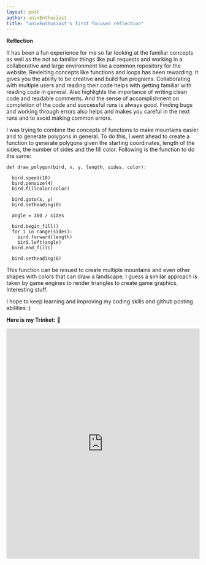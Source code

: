 ```yaml
---
layout: post
author: unixEnthusiast
title: "unixEnthusiast's first focused reflection"
---
```


**Reflection**

It has been a fun experience for me so far looking at the familiar concepts as well as the not so familiar things like pull requests and working in a collaborative and large environment like a common repository for the website. Revieiting concepts like functions and loops has been rewarding. It gives you the ability to be creative and build fun programs. Collaborating with multiple users and reading their code helps with getting familiar with reading code in general. Also highlights the importance of writing clean code and readable comments. And the sense of accomplishment on completion of the code and successful runs is always good. Finding bugs and working through errors also helps and makes you careful in the next runs and to avoid making common errors.

I was trying to combine the concepts of functions to make mountains easier and to generate polygons in general. To do this, I went ahead to create a function to generate polygons given the starting coordinates, length of the sides, the number of sides and the fill color. Following is the function to do the same:

````
def draw_polygon(bird, x, y, length, sides, color):
  
  bird.speed(10)
  bird.pensize(4)
  bird.fillcolor(color)
  
  bird.goto(x, y)
  bird.setheading(0)
  
  angle = 360 / sides
  
  bird.begin_fill()
  for i in range(sides):
    bird.forward(length)
    bird.left(angle)
  bird.end_fill()
  
  bird.setheading(0)

````

This function can be resued to create multiple mountains and even other shapes with colors that can draw a landscape. I guess a similar approach is taken by game engines to render triangles to create game graphics. Interesting stuff.

I hope to keep learning and improving my coding skills and github posting abilities :)

**Here is my Trinket:** :turtle:

<iframe src="https://trinket.io/embed/python/83c4e2d2fd" width="100%" height="600" frameborder="0" marginwidth="0" marginheight="0" allowfullscreen></iframe>
